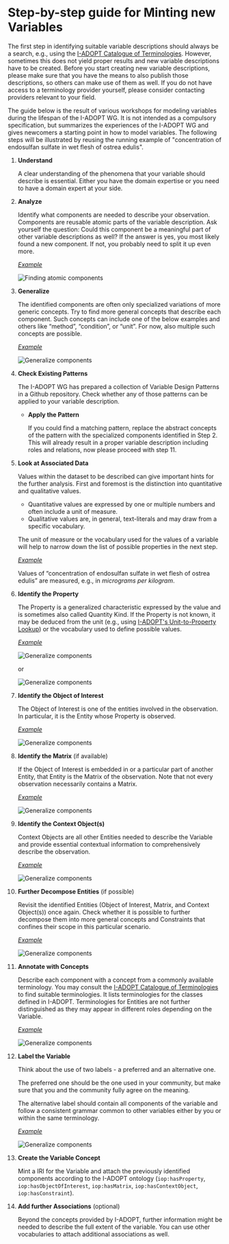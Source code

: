 # Step-by-step guide for Minting new Variables

The first step in identifying suitable variable descriptions should always be a search, e.g., using the [I-ADOPT Catalogue of Terminologies](https://i-adopt.github.io/terminologies/).
However, sometimes this does not yield proper results and new variable descriptions have to be created.
Before you start creating new variable descriptions, please make sure that you have the means to also publish those descriptions, so others can make use of them as well.
If you do not have access to a terminology provider yourself, please consider contacting providers relevant to your field.

The guide below is the result of various workshops for modeling variables during the lifespan of the I-ADOPT WG. 
It is not intended as a compulsory specification, but summarizes the experiences of the I-ADOPT WG and gives newcomers a starting point in how to model variables. 
The following steps will be illustrated by reusing the running example of "concentration of endosulfan sulfate in wet flesh of ostrea edulis".

1. **Understand**

    A clear understanding of the phenomena that your variable should describe is essential. Either you have the domain expertise or you need to have a domain expert at your side.

2. **Analyze**

    Identify what components are needed to describe your observation. 
    Components are reusable atomic parts of the variable description. 
    Ask yourself the question: Could this component be a meaningful part of other variable descriptions as well? 
    If the answer is yes, you most likely found a new component. 
    If not, you probably need to split it up even more.

    <ins>*Example*</ins>

    ![Finding atomic components](./gfx/step2.svg)

3. **Generalize**

    The identified components are often only specialized variations of more generic concepts. 
    Try to find more general concepts that describe each component. 
    Such concepts can include one of the below examples and others like “method”, “condition”, or “unit”. For now, also multiple such concepts are possible.

    <ins>*Example*</ins>

    ![Generalize components](./gfx/step3.svg)

4. **Check Existing Patterns**

    The I-ADOPT WG has prepared a collection of Variable Design Patterns in a Github repository.
    Check whether any of those patterns can be applied to your variable description.

    * **Apply the Pattern**

        If you could find a matching pattern, replace the abstract concepts of the pattern with the specialized components identified in Step 2.
        This will already result in a proper variable description including roles and relations, now please proceed with step 11.

5. **Look at Associated Data**

    Values within the dataset to be described can give important hints for the further analysis. 
    First and foremost is the distinction into quantitative and qualitative values.
    * Quantitative values are expressed by one or multiple numbers and often include a unit of measure.
    * Qualitative values are, in general, text-literals and may draw from a specific vocabulary.
    
    The unit of measure or the vocabulary used for the values of a variable will help to narrow down the list of possible properties in the next step.

    <ins>*Example*</ins>

    Values of “concentration of endosulfan sulfate in wet flesh of ostrea edulis” are measured, e.g., in *micrograms per kilogram*.

6. **Identify the Property**

    The Property is a generalized characteristic expressed by the value and is sometimes also called Quantity Kind.
    If the Property is not known, it may be deduced from the unit (e.g., using [I-ADOPT's Unit-to-Property Lookup](https://i-adopt.github.io/terminologies/unit2property)) or the vocabulary used to define possible values.

    <ins>*Example*</ins>

    ![Generalize components](./gfx/step6a.svg)

    or

    ![Generalize components](./gfx/step6b.png)

7. **Identify the Object of Interest**

    The Object of Interest is one of the entities involved in the observation. In particular, it is the Entity whose Property is observed.

    <ins>*Example*</ins>

    ![Generalize components](./gfx/step7.svg)

8. **Identify the Matrix** (if available)

    If the Object of Interest is embedded in or a particular part of another Entity, that Entity is the Matrix of the observation. 
    Note that not every observation necessarily contains a Matrix.

    <ins>*Example*</ins>

    ![Generalize components](./gfx/step8.svg)

9. **Identify the Context Object(s)**

    Context Objects are all other Entities needed to describe the Variable and provide essential contextual information to comprehensively describe the observation.

    <ins>*Example*</ins>

    ![Generalize components](./gfx/step9.svg)


10. **Further Decompose Entities** (if possible)

    Revisit the identified Entities (Object of Interest, Matrix, and Context Object(s)) once again. 
    Check whether it is possible to further decompose them into more general concepts and Constraints that confines their scope in this particular scenario.

    <ins>*Example*</ins>

    ![Generalize components](./gfx/step10.svg)

11. **Annotate with Concepts**

    Describe each component with a concept from a commonly available terminology. 
    You may consult the [I-ADOPT Catalogue of Terminologies](https://i-adopt.github.io/terminologies/list/all) to find suitable terminologies. 
    It lists terminologies for the classes defined in I-ADOPT. 
    Terminologies for Entities are not further distinguished as they may appear in different roles depending on the Variable.

    <ins>*Example*</ins>

    ![Generalize components](./gfx/step11.svg)

12. **Label the Variable**

    Think about the use of two labels - a preferred and an alternative one.

    The preferred one should be the one used in your community, but make sure that you and the community fully agree on the meaning.

    The alternative label should contain all components of the variable and follow a consistent grammar common to other variables either by you or within the same terminology.

    <ins>*Example*</ins>

    ![Generalize components](./gfx/step12.svg)

13. **Create the Variable Concept**

    Mint a IRI for the Variable and attach the previously identified components according to the I-ADOPT ontology  (`iop:hasProperty`, `iop:hasObjectOfInterest`, `iop:hasMatrix`, `iop:hasContextObject`, `iop:hasConstraint`).

14. **Add further Associations** (optional)

    Beyond the concepts provided by I-ADOPT, further information might be needed to describe the full extent of the variable.
    You can use other vocabularies to attach additional associations as well.
